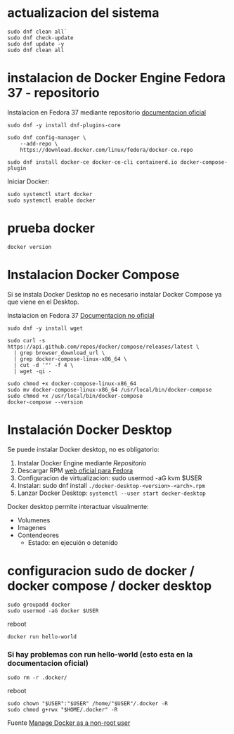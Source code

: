 # actualizacion del sistema

```
sudo dnf clean all`
sudo dnf check-update
sudo dnf update -y
sudo dnf clean all
```

# instalacion de Docker Engine Fedora 37 - repositorio

Instalacion en Fedora 37 mediante repositorio [documentacion oficial](https://docs.docker.com/engine/install/fedora/)

```
sudo dnf -y install dnf-plugins-core
```

```
sudo dnf config-manager \
    --add-repo \
    https://download.docker.com/linux/fedora/docker-ce.repo
```
    
```
sudo dnf install docker-ce docker-ce-cli containerd.io docker-compose-plugin
```


Iniciar Docker: 

```
sudo systemctl start docker
sudo systemctl enable docker
```

# prueba docker

```
docker version
```


# Instalacion Docker Compose

Si se instala Docker Desktop no es necesario instalar Docker Compose ya que viene en el Desktop.

Instalacion en Fedora 37 [Documentacion no oficial](https://computingforgeeks.com/install-and-use-docker-compose-on-fedora/)


```
sudo dnf -y install wget
```

```
sudo curl -s https://api.github.com/repos/docker/compose/releases/latest \
  | grep browser_download_url \
  | grep docker-compose-linux-x86_64 \
  | cut -d '"' -f 4 \
  | wget -qi -
```

```
sudo chmod +x docker-compose-linux-x86_64
sudo mv docker-compose-linux-x86_64 /usr/local/bin/docker-compose
sudo chmod +x /usr/local/bin/docker-compose
docker-compose --version
```

# Instalación Docker Desktop

Se puede instalar Docker desktop, no es obligatorio:

1. Instalar Docker Engine mediante _Repositorio_
2. Descargar RPM [web oficial para Fedora](https://docs.docker.com/desktop/install/fedora/)
3. Configuracion de virtualizacion: sudo usermod -aG kvm $USER
4. Instalar: sudo dnf install `./docker-desktop-<version>-<arch>.rpm`
5. Lanzar Docker Desktop: `systemctl --user start docker-desktop`

Docker desktop permite interactuar visualmente:
- Volumenes
- Imagenes
- Contendeores
  - Estado: en ejecuión o detenido


# configuracion sudo de docker / docker compose / docker desktop

```
sudo groupadd docker
sudo usermod -aG docker $USER
```

reboot

```
docker run hello-world
```


### Si hay problemas con run hello-world (esto esta en la documentacion oficial)

`sudo rm -r .docker/`

reboot

```
sudo chown "$USER":"$USER" /home/"$USER"/.docker -R
sudo chmod g+rwx "$HOME/.docker" -R
```

Fuente [Manage Docker as a non-root user](https://docs.docker.com/engine/install/linux-postinstall/)